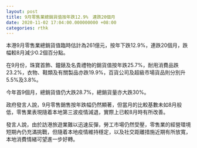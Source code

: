 ```yaml
---
layout: post
title: 9月零售業總銷貨值按年跌12.9%　連跌20個月
date: 2020-11-02 17:04:00.000000000 +08:00
categories: rthk
---
```


本港9月零售業總銷貨值臨時估計為261億元，按年下跌12.9%，連跌20個月，跌幅較8月減少0.2個百分點。

在9月份，珠寶首飾、鐘錶及名貴禮物的銷貨值按年跌25.7%，耐用消費品跌23.2%，衣物、鞋類及有關製品亦跌19.9%，百貨公司及超級市場貨品則分別升5.5%及3.8%。

今年首9個月，總銷貨值仍大跌28.7%，總銷貨量亦大跌30%。

政府發言人說，9月零售銷售按年跌幅仍然顯著，但當月的比較基數未如8月般低，零售業表現隨着本地第三波疫情減退，實際上已較8月時有所改善。

發言人說，由於訪港旅遊業難以迅速反彈，勞工市場仍然受壓，零售業的經營環境短期內仍充滿挑戰，但隨着本地疫情維持穩定，以及社交距離措施近期有所放寬，本地消費情緒可望進一步好轉。
